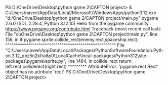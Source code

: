 PS D:\OneDrive\Desktop\python game 2\CAPTON project> & C:/Users/navee/AppData/Local/Microsoft/WindowsApps/python3.12.exe "d:/OneDrive/Desktop/python game 2/CAPTON project/main.py"
pygame 2.6.0 (SDL 2.28.4, Python 3.12.10)
Hello from the pygame community. https://www.pygame.org/contribute.html
Traceback (most recent call last):
  File "d:\OneDrive\Desktop\python game 2\CAPTON project\main.py", line 156, in <module>
    if pygame.sprite.collide_rect(enemy.rect,spaceship.rect):
       ^^^^^^^^^^^^^^^^^^^^^^^^^^^^^^^^^^^^^^^^^^^^^^^^^^^^^
  File "C:\Users\navee\AppData\Local\Packages\PythonSoftwareFoundation.Python.3.12_qbz5n2kfra8p0\LocalCache\local-packages\Python312\site-packages\pygame\sprite.py", line 1484, in collide_rect
    return left.rect.colliderect(right.rect)
           ^^^^^^^^^
AttributeError: 'pygame.rect.Rect' object has no attribute 'rect'
PS D:\OneDrive\Desktop\python game 2\CAPTON project> 

